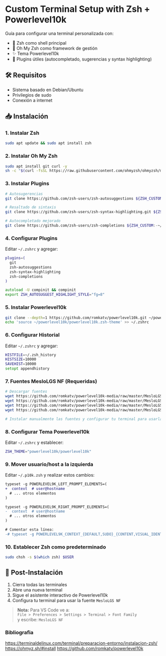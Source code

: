 # Custom Terminal Setup with Zsh + Powerlevel10k

Guía para configurar una terminal personalizada con:
- 🐚 Zsh como shell principal
- 🎨 Oh My Zsh como framework de gestión
- ✨ Tema Powerlevel10k
- 🔌 Plugins útiles (autocompletado, sugerencias y syntax highlighting)

## 🛠 Requisitos
- Sistema basado en Debian/Ubuntu
- Privilegios de sudo
- Conexión a internet

## 📥 Instalación

### 1. Instalar Zsh
```bash
sudo apt update && sudo apt install zsh
```

### 2. Instalar Oh My Zsh
```bash
sudo apt install git curl -y
sh -c "$(curl -fsSL https://raw.githubusercontent.com/ohmyzsh/ohmyzsh/master/tools/install.sh)"
```

### 3. Instalar Plugins
```bash
# Autosugerencias
git clone https://github.com/zsh-users/zsh-autosuggestions ${ZSH_CUSTOM:-~/.oh-my-zsh/custom}/plugins/zsh-autosuggestions

# Resaltado de sintaxis
git clone https://github.com/zsh-users/zsh-syntax-highlighting.git ${ZSH_CUSTOM:-~/.oh-my-zsh/custom}/plugins/zsh-syntax-highlighting

# Autocompletado mejorado
git clone https://github.com/zsh-users/zsh-completions ${ZSH_CUSTOM:-~/.oh-my-zsh/custom}/plugins/zsh-completions
```

### 4. Configurar Plugins
Editar `~/.zshrc` y agregar:
```zsh
plugins=(
  git 
  zsh-autosuggestions 
  zsh-syntax-highlighting 
  zsh-completions
)

autoload -U compinit && compinit
export ZSH_AUTOSUGGEST_HIGHLIGHT_STYLE="fg=8"
```

### 5. Instalar Powerlevel10k
```bash
git clone --depth=1 https://github.com/romkatv/powerlevel10k.git ~/powerlevel10k
echo 'source ~/powerlevel10k/powerlevel10k.zsh-theme' >> ~/.zshrc
```

### 6. Configurar Historial
Editar `~/.zshrc` y agregar:
```zsh
HISTFILE=~/.zsh_history
HISTSIZE=10000
SAVEHIST=10000
setopt appendhistory
```

### 7. Fuentes MesloLGS NF (Requeridas)
```bash
# Descargar fuentes
wget https://github.com/romkatv/powerlevel10k-media/raw/master/MesloLGS%20NF%20Regular.ttf
wget https://github.com/romkatv/powerlevel10k-media/raw/master/MesloLGS%20NF%20Bold.ttf
wget https://github.com/romkatv/powerlevel10k-media/raw/master/MesloLGS%20NF%20Italic.ttf
wget https://github.com/romkatv/powerlevel10k-media/raw/master/MesloLGS%20NF%20Bold%20Italic.ttf

# Instalar manualmente las fuentes y configurar tu terminal para usarlas
```

### 8. Configurar Tema Powerlevel10k
Editar `~/.zshrc` y establecer:
```zsh
ZSH_THEME="powerlevel10k/powerlevel10k"
```

### 9. Mover usuario/host a la izquierda
Editar `~/.p10k.zsh` y realizar estos cambios:
```diff
typeset -g POWERLEVEL9K_LEFT_PROMPT_ELEMENTS=(
+  context  # user@hostname
  # ... otros elementos
)

typeset -g POWERLEVEL9K_RIGHT_PROMPT_ELEMENTS=(
-  context  # user@hostname
  # ... otros elementos
)

# Comentar esta línea:
-# typeset -g POWERLEVEL9K_CONTEXT_{DEFAULT,SUDO}_{CONTENT,VISUAL_IDENTIFIER}_EXPANSION=
```

### 10. Establecer Zsh como predeterminado
```bash
sudo chsh -s $(which zsh) $USER
```

## 🚀 Post-Instalación
1. Cierra todas las terminales
2. Abre una nueva terminal
3. Sigue el asistente interactivo de Powerlevel10k
4. Configura tu terminal para usar la fuente `MesloLGS NF`

> **Nota:** Para VS Code ve a:  
> `File > Preferences > Settings > Terminal > Font Family`  
> y escribe: `MesloLGS NF`

### Bibliografia
https://terminaldelinux.com/terminal/preparacion-entorno/instalacion-zsh/
https://ohmyz.sh/#install
https://github.com/romkatv/powerlevel10k
